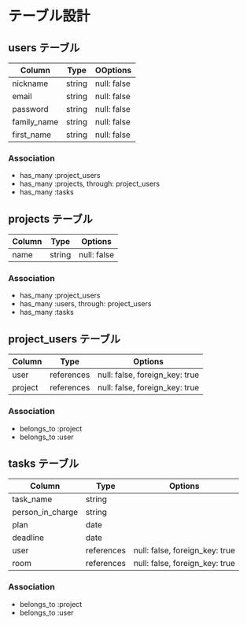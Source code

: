 # テーブル設計

## users テーブル

| Column      | Type   | OOptions     |
| ----------- | ------ | ----------- |
| nickname    | string | null: false |
| email       | string | null: false |
| password    | string | null: false |
| family_name | string | null: false |
| first_name  | string | null: false |


### Association

- has_many :project_users
- has_many :projects, through: project_users
- has_many :tasks

## projects テーブル

| Column | Type   | Options    |
| ------ | ------ | ---------- |
| name   | string | null: false|

### Association

- has_many :project_users
- has_many :users, through: project_users
- has_many :tasks

## project_users テーブル

| Column  | Type       | Options                        |
| ------- | ---------- | ------------------------------ |
| user    | references | null: false, foreign_key: true |
| project | references | null: false, foreign_key: true |

### Association

- belongs_to :project
- belongs_to :user

## tasks テーブル

| Column           | Type       | Options                        |
| ---------------- | ---------- | ------------------------------ |
| task_name        | string     |                                |
| person_in_charge | string     |                                |
| plan             | date       |                                |
| deadline         | date       |                                |
| user             | references | null: false, foreign_key: true |
| room             | references | null: false, foreign_key: true |

### Association
- belongs_to :project
- belongs_to :user